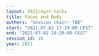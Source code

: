 ```yaml
---
layout: 2021/egsr-talks
title: Faces and Body
authors: "Session chair: TBD"
start: "2021-07-02 17:10:00 CEST"
end: "2021-07-02 18:20:00 CEST"
session_id: 16
year: 2021
---
```

